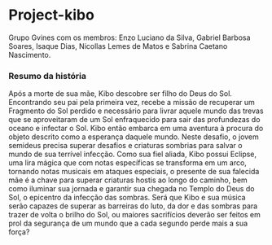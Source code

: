 # Project-kibo
Grupo Gvines com os membros: Enzo Luciano da Silva, Gabriel Barbosa Soares, Isaque Dias, Nicollas Lemes de Matos e Sabrina Caetano Nascimento.

<h3>Resumo da história</h3>
<P>Após a morte de sua mãe, Kibo descobre ser filho do Deus do Sol. Encontrando seu pai pela primeira vez, recebe a missão de recuperar um Fragmento do Sol perdido e necessário para livrar aquele mundo das trevas que se aproveitaram de um Sol enfraquecido para sair das profundezas do oceano e infectar o Sol. Kibo então embarca em uma aventura à procura do objeto descrito como a esperança daquele mundo. Neste desafio, o jovem semideus precisa superar desafios e criaturas sombrias para salvar o mundo de sua terrível infecção. Como sua fiel aliada, Kibo possui Eclipse, uma lira mágica que com notas específicas se transforma em um arco, tornando notas musicais em ataques especiais, o presente de sua falecida mãe é a chave para superar criaturas hostis ao longo do caminho, bem como iluminar sua jornada e garantir sua chegada no Templo do Deus do Sol, o epicentro da infecção das sombras. Será que Kibo e sua música serão capazes de superar as barreiras do luto, da dor e das sombras para trazer de volta o brilho do Sol, ou maiores sacrifícios deverão ser feitos em prol da segurança de um mundo que a cada segundo perde mais a sua força?</P>
